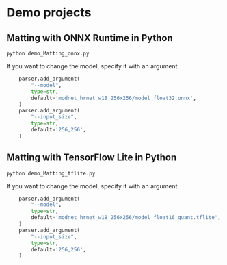# Demo projects

## Matting with ONNX Runtime in Python
```
python demo_Matting_onnx.py
```

If you want to change the model, specify it with an argument.
```python
    parser.add_argument(
        "--model",
        type=str,
        default='modnet_hrnet_w18_256x256/model_float32.onnx',
    )
    parser.add_argument(
        "--input_size",
        type=str,
        default='256,256',
    )
```

## Matting with TensorFlow Lite in Python
```
python demo_Matting_tflite.py
```

If you want to change the model, specify it with an argument.
```python
    parser.add_argument(
        "--model",
        type=str,
        default='modnet_hrnet_w18_256x256/model_float16_quant.tflite',
    )
    parser.add_argument(
        "--input_size",
        type=str,
        default='256,256',
    )
```
